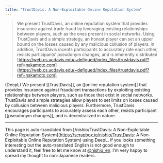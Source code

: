 ```yaml
---
title: "TrustDavis: A Non-Exploitable Online Reputation System"
---
```


> We present TrustDavis, an online reputation system that provides insurance against trade fraud by leveraging existing relationships between players, such as the ones present in social networks. Using TrustDavis and a simple strategy, an honest player can set an upper bound on the losses caused by any malicious collusion of players.
>  In addition, TrustDavis incents participants to accurately rate each other, resists participants’ pseudonym changes, and is inherently distributed
[https://web.cs.ucdavis.edu/~defigued/index_files/trustdavis.pdf?ref=nakamoto.com](https://web.cs.ucdavis.edu/~defigued/index_files/trustdavis.pdf?ref=nakamoto.com)

(DeepL) We present [[TrustDavis]], an [[online reputation system]] that provides insurance against fraudulent transactions by exploiting existing relationships between players, such as those that exist in social networks. TrustDavis and simple strategies allow players to set limits on losses caused by collusion between malicious players. Furthermore, TrustDavis encourages participants to accurately assess each other, resists participant [[pseudonym changes]], and is decentralized in nature.

---
This page is auto-translated from [/nishio/TrustDavis: A Non-Exploitable Online Reputation System](https://scrapbox.io/nishio/TrustDavis: A Non-Exploitable Online Reputation System) using DeepL. If you looks something interesting but the auto-translated English is not good enough to understand it, feel free to let me know at [@nishio_en](https://twitter.com/nishio_en). I'm very happy to spread my thought to non-Japanese readers.